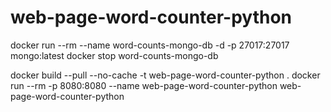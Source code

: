 # web-page-word-counter-python

docker run --rm --name word-counts-mongo-db -d -p 27017:27017 mongo:latest
docker stop word-counts-mongo-db

docker build --pull --no-cache -t web-page-word-counter-python .
docker run --rm -p 8080:8080 --name web-page-word-counter-python web-page-word-counter-python
